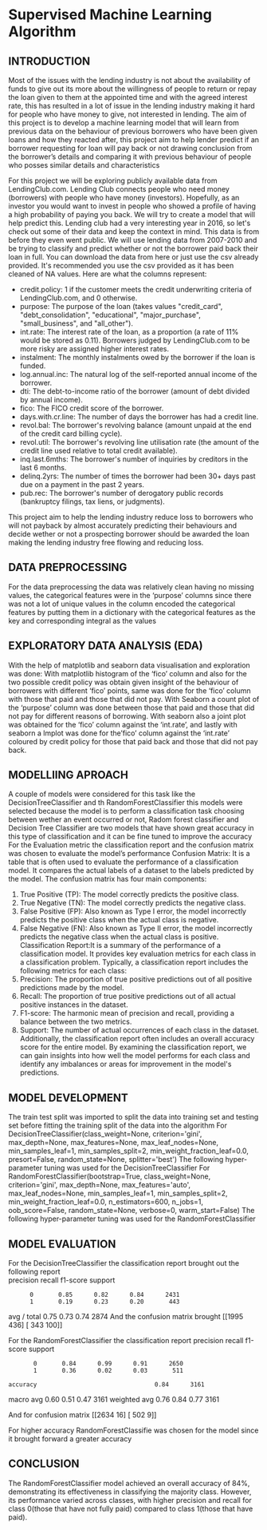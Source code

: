 # Supervised Machine Learning Algorithm
## INTRODUCTION
 Most of the issues  with the lending industry is not about the availability of  funds to give out its more about the  willingness of people to return or repay the loan given to them at the appointed time and with the agreed interest rate, this has resulted in a lot of issue in the lending industry making it hard for people who have money to give, not interested in lending.
The aim of this project is to develop a  machine learning model that will learn from previous data on the behaviour of previous borrowers who have been given loans and how they reacted after, this project aim to help lender predict if an borrower requesting for loan will pay back or not drawing conclusion from the borrower’s details and comparing it with previous behaviour of people who posses similar details and characteristics 

For this project we will be exploring publicly available data from LendingClub.com. Lending Club connects people who need money (borrowers) with people who have money (investors). Hopefully, as an investor you would want to invest in people who showed a profile of having a high probability of paying you back. We will try to create a model that will help predict this.
Lending club had a very interesting year in 2016, so let's check out some of their data and keep the context in mind. This data is from before they even went public.
We will use lending data from 2007-2010 and be trying to classify and predict whether or not the borrower paid back their loan in full. You can download the data from here or just use the csv already provided. It's recommended you use the csv provided as it has been cleaned of NA values.
Here are what the columns represent:
* credit.policy: 1 if the customer meets the credit underwriting criteria of LendingClub.com, and 0 otherwise.
* purpose: The purpose of the loan (takes values "credit_card", "debt_consolidation", "educational", "major_purchase", "small_business", and "all_other").
* int.rate: The interest rate of the loan, as a proportion (a rate of 11% would be stored as 0.11). Borrowers judged by LendingClub.com to be more risky are assigned higher interest rates.
* instalment: The monthly instalments owed by the borrower if the loan is funded.
* log.annual.inc: The natural log of the self-reported annual income of the borrower.
* dti: The debt-to-income ratio of the borrower (amount of debt divided by annual income).
* fico: The FICO credit score of the borrower.
* days.with.cr.line: The number of days the borrower has had a credit line.
* revol.bal: The borrower's revolving balance (amount unpaid at the end of the credit card billing cycle).
* revol.util: The borrower's revolving line utilisation rate (the amount of the credit line used relative to total credit available).
* inq.last.6mths: The borrower's number of inquiries by creditors in the last 6 months.
* delinq.2yrs: The number of times the borrower had been 30+ days past due on a payment in the past 2 years.
* pub.rec: The borrower's number of derogatory public records (bankruptcy filings, tax liens, or judgments).

This project aim to help the lending industry reduce loss to borrowers who will not payback by almost accurately predicting their behaviours and decide wether or not a prospecting borrower should be awarded the loan making the lending industry free flowing and reducing loss.

## DATA PREPROCESSING
For the data preprocessing the data was relatively clean having no missing values, the categorical features were in the ‘purpose’ columns since there was not a lot of unique values in the column encoded the categorical features by putting them in a dictionary with the categorical features as the key and  corresponding integral as the values

## EXPLORATORY DATA ANALYSIS (EDA)
With the help of matplotlib and seaborn data visualisation and exploration was done:
With matplotlib histogram of the ‘fico’ column and also for the two possible credit policy was obtain given insight of the behaviour of borrowers with different ‘fico’ points, same was done for the ‘fico’ column  with those that paid and those that did not pay.
With Seaborn a count plot of the ‘purpose’ column was done between those that paid and those that did not pay for different reasons of borrowing.
With seaborn also a joint plot was obtained for the ‘fico’ column against the ‘int.rate’, and lastly with seaborn a lmplot was done for the’fico’ column against the ‘int.rate’ coloured by credit policy for those that paid back and those that did not pay back.

## MODELLIING APROACH 
A couple of models were considered for this task like the DecisionTreeClassifier and th RandomForestClassifier this models were selected because the model is to perform a classification task choosing between wether an event occurred or not, Radom forest classifier and Decision Tree Classifier are  two models that have shown great accuracy in this type of classification and it can be fine tuned to improve the accuracy
For the Evaluation metric the classification report and the confusion matrix was chosen to evaluate the model’s performance
Confusion Matrix: It is a table that is often used to evaluate the performance of a classification model. It compares the actual labels of a dataset to the labels predicted by the model.
The confusion matrix has four main components:
1. True Positive (TP): The model correctly predicts the positive class.
2. True Negative (TN): The model correctly predicts the negative class.
3. False Positive (FP): Also known as Type I error, the model incorrectly predicts the positive class when the actual class is negative.
4. False Negative (FN): Also known as Type II error, the model incorrectly predicts the negative class when the actual class is positive.
Classification Report:It is a summary of the performance of a classification model. It provides key evaluation metrics for each class in a classification problem.
Typically, a classification report includes the following metrics for each class:
1. Precision: The proportion of true positive predictions out of all positive predictions made by the model.
2. Recall: The proportion of true positive predictions out of all actual positive instances in the dataset.
3. F1-score: The harmonic mean of precision and recall, providing a balance between the two metrics.
4. Support: The number of actual occurrences of each class in the dataset.
Additionally, the classification report often includes an overall accuracy score for the entire model.
By examining the classification report, we can gain insights into how well the model performs for each class and identify any imbalances or areas for improvement in the model's predictions.

## MODEL DEVELOPMENT
The train test split was imported  to split the data into training set and testing set  before fitting the training split of the data into the algorithm 
For DecisionTreeClassifier(class_weight=None, criterion='gini', max_depth=None,
                                             max_features=None, max_leaf_nodes=None, min_samples_leaf=1,
                                             min_samples_split=2, min_weight_fraction_leaf=0.0,
                                             presort=False, random_state=None, splitter='best')
The following hyper-parameter tuning  was used for the DecisionTreeClassifier
For RandomForestClassifier(bootstrap=True, class_weight=None, criterion='gini',
                                                 max_depth=None, max_features='auto', max_leaf_nodes=None,
                                                 min_samples_leaf=1, min_samples_split=2,
                                                 min_weight_fraction_leaf=0.0, n_estimators=600, n_jobs=1,
                                                 oob_score=False, random_state=None, verbose=0,
                                                 warm_start=False)
The following hyper-parameter tuning  was used for the RandomForestClassifier

## MODEL EVALUATION
For the DecisionTreeClassifier the classification report  brought out the following report  
        precision    recall  f1-score   support

          0       0.85      0.82      0.84      2431
          1       0.19      0.23      0.20       443

avg / total       0.75      0.73      0.74      2874
 And the confusion matrix brought 
[[1995  436]
 [ 343  100]]

For the RandomForestClassifier  the classification report
     precision    recall  f1-score   support

           0       0.84      0.99      0.91      2650
           1       0.36      0.02      0.03       511

    accuracy                                 0.84      3161
   macro avg       0.60      0.51    0.47      3161
weighted avg      0.76     0.84    0.77      3161

And for confusion matrix
[[2634   16]
 [ 502    9]]

For higher accuracy RandomForestClassifie was chosen for the model since it brought forward a greater accuracy

## CONCLUSION
The RandomForestClassifier model achieved an overall accuracy of 84%, demonstrating its effectiveness in classifying the majority class. However, its performance varied across classes, with higher precision and recall for class 0(those that have not fully paid) compared to class 1(those that have paid).
